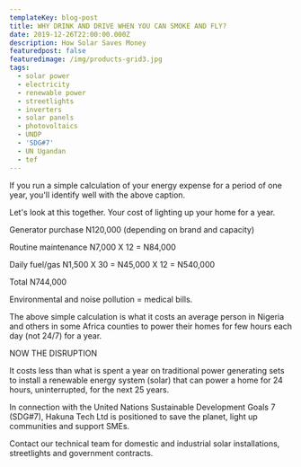 ```yaml
---
templateKey: blog-post
title: WHY DRINK AND DRIVE WHEN YOU CAN SMOKE AND FLY?
date: 2019-12-26T22:00:00.000Z
description: How Solar Saves Money
featuredpost: false
featuredimage: /img/products-grid3.jpg
tags:
  - solar power
  - electricity
  - renewable power
  - streetlights
  - inverters
  - solar panels
  - photovoltaics
  - UNDP
  - 'SDG#7'
  - UN Ugandan
  - tef
---
```

If you run a simple calculation of your energy expense for a period of one year, you'll identify well with the above caption.

Let's look at this together. Your cost of lighting up your home for a year.

Generator purchase N120,000 (depending on brand and capacity)

Routine maintenance N7,000 X 12 = N84,000

Daily fuel/gas N1,500 X 30 = N45,000 X 12 = N540,000

Total N744,000

Environmental and noise pollution = medical bills.

The above simple calculation is what it costs an average person in Nigeria and others in some Africa counties to power their homes for few hours each day (not 24/7) for a year.

NOW THE DISRUPTION 

It costs less than what is spent a year on traditional power generating sets to install a renewable energy system (solar) that can power a home for 24 hours, uninterrupted, for the next 25 years.

In connection with the United Nations Sustainable Development Goals 7 (SDG#7), Hakuna Tech Ltd is positioned to save the planet, light up communities and support SMEs. 

Contact our technical team for domestic and industrial solar installations, streetlights and government contracts.
